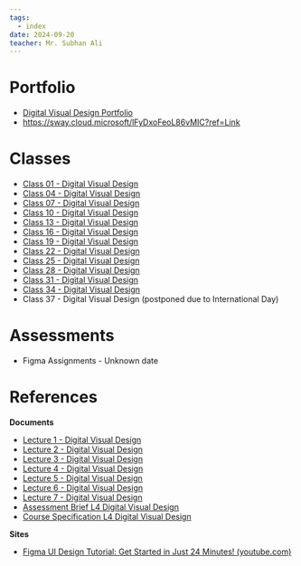 ```yaml
---
tags:
  - index
date: 2024-09-20
teacher: Mr. Subhan Ali
---
```

# Portfolio
- [Digital Visual Design Portfolio](Digital%20Visual%20Design%20Portfolio.md)
- https://sway.cloud.microsoft/lFyDxoFeoL86vMIC?ref=Link
# Classes
- [Class 01 - Digital Visual Design](Class%2001%20-%20Digital%20Visual%20Design.md)
- [Class 04 - Digital Visual Design](Class%2004%20-%20Digital%20Visual%20Design.md)
- [Class 07 - Digital Visual Design](Class%2007%20-%20Digital%20Visual%20Design.md)
- [Class 10 - Digital Visual Design](Class%2010%20-%20Digital%20Visual%20Design.md)
- [Class 13 - Digital Visual Design](Class%2013%20-%20Digital%20Visual%20Design.md)
- [Class 16 - Digital Visual Design](Class%2016%20-%20Digital%20Visual%20Design.md)
- [Class 19 - Digital Visual Design](Class%2019%20-%20Digital%20Visual%20Design.md)
- [Class 22 - Digital Visual Design](Class%2022%20-%20Digital%20Visual%20Design.md)
- [Class 25 - Digital Visual Design](Class%2025%20-%20Digital%20Visual%20Design.md)
- [Class 28 - Digital Visual Design](Class%2028%20-%20Digital%20Visual%20Design.md)
- [Class 31 - Digital Visual Design](Class%2031%20-%20Digital%20Visual%20Design.md)
- [Class 34 - Digital Visual Design](Class%2034%20-%20Digital%20Visual%20Design.md)
- Class 37 - Digital Visual Design (postponed due to International Day)
# Assessments
- Figma Assignments - Unknown date
# References
**Documents**
- [Lecture 1 - Digital Visual Design](Documents/Lecture%201%20-%20Digital%20Visual%20Design.pdf)
- [Lecture 2 - Digital Visual Design](Documents/Lecture%202%20-%20Digital%20Visual%20Design.pdf)
- [Lecture 3 - Digital Visual Design](Documents/Lecture%203%20-%20Digital%20Visual%20Design.pdf)
- [Lecture 4 - Digital Visual Design](Documents/Lecture%204%20-%20Digital%20Visual%20Design.pdf)
- [Lecture 5 - Digital Visual Design](Documents/Lecture%205%20-%20Digital%20Visual%20Design.pdf)
- [Lecture 6 - Digital Visual Design](Documents/Lecture%206%20-%20Digital%20Visual%20Design.pdf)
- [Lecture 7 - Digital Visual Design](Documents/Lecture%207%20-%20Digital%20Visual%20Design.pdf)
- [Assessment Brief L4 Digital Visual Design](Documents/Assessment%20Brief%20L4%20Digital%20Visual%20Design.pdf)
- [Course Specification L4 Digital Visual Design](Documents/Course%20Specification%20L4%20Digital%20Visual%20Design.pdf)

**Sites**
- [Figma UI Design Tutorial: Get Started in Just 24 Minutes! (youtube.com)](https://www.youtube.com/watch?v=FTFaQWZBqQ8)